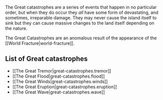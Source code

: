 The Great catastrophes are a series of events that happen in no particular order, but when they do occur they *all* have some form of devastating, and sometimes, irreparable damage. They may never cause the island itself to sink but they can cause massive changes to the land itself depending on the nature.

The Great Catastrophes are an anomalous result of the appearance of the [[World Fracture|world-fracture]].

## List of Great catastrophes
- [[The Great Tremor|great-catastrophes.tremor]]
- [[The Great Flood|great-catastrophes.flood]]
- [[The Great Winds|great-catastrophes.winds]]
- [[The Great Eruption|great-catastrophes.eruption]]
- [[The Great Wave|great-catastrophes.wave]]
